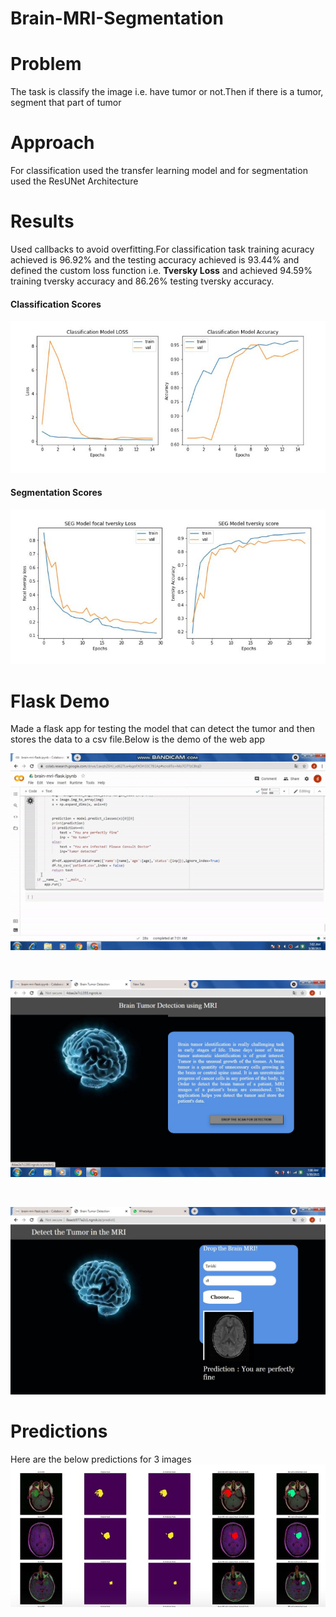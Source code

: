 # Brain-MRI-Segmentation

# Problem

The task is classify the image i.e. have tumor or not.Then if there is a tumor, segment that part of tumor

# Approach

For classification used the transfer learning model and for segmentation used the ResUNet Architecture

# Results

Used callbacks to avoid overfitting.For classification task training acuracy achieved is 96.92% and the testing accuracy achieved is 93.44% and defined the custom loss function i.e. **Tversky Loss** and achieved 94.59% training tversky accuracy and 86.26% testing tversky accuracy.

#### Classification Scores

![](https://github.com/mahesh-iitm21/Brain-MRI-Segmentation/blob/master/Brain-MRI-Segmentation-main/flask%20demo/scores.JPG)

#### Segmentation Scores

![](https://github.com/mahesh-iitm21/Brain-MRI-Segmentation/blob/master/Brain-MRI-Segmentation-main/flask%20demo/seg-scores.JPG)

# Flask Demo

Made a flask app for testing the model that can detect the tumor and then stores the data to a csv file.Below is the demo of the web app

![](https://github.com/mahesh-iitm21/Brain-MRI-Segmentation/blob/master/Brain-MRI-Segmentation-main/flask%20demo/ezgif.com-gif-maker.gif)

<br>

![](https://github.com/mahesh-iitm21/Brain-MRI-Segmentation/blob/master/Brain-MRI-Segmentation-main/flask%20demo/flask1.jpeg)

<br>

![](https://github.com/mahesh-iitm21/Brain-MRI-Segmentation/blob/master/Brain-MRI-Segmentation-main/flask%20demo/flask2.jpeg)

# Predictions

Here are the below predictions for 3 images
![](https://github.com/mahesh-iitm21/Brain-MRI-Segmentation/blob/master/Brain-MRI-Segmentation-main/flask%20demo/predictions.JPG)
